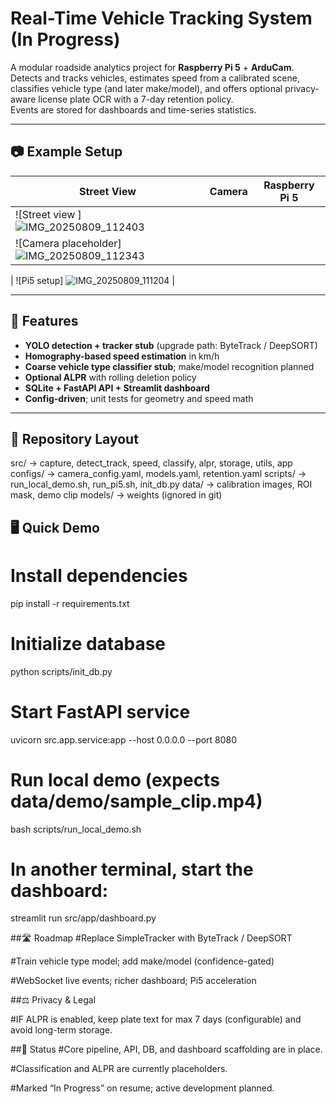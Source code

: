 # Real-Time Vehicle Tracking System (In Progress)

A modular roadside analytics project for **Raspberry Pi 5** + **ArduCam**.  
Detects and tracks vehicles, estimates speed from a calibrated scene, classifies vehicle type (and later make/model), and offers optional privacy-aware license plate OCR with a 7-day retention policy.  
Events are stored for dashboards and time-series statistics.

---

## 📷 Example Setup

| Street View | Camera | Raspberry Pi 5 |
|-------------|--------|----------------|
| ![Street view ] ![IMG_20250809_112403](https://github.com/user-attachments/assets/ff37e52f-da89-478d-9bde-f90f9941ab87)
| ![Camera placeholder]![IMG_20250809_112343](https://github.com/user-attachments/assets/6d08bdfe-5148-44cd-b52b-36ef425a8678)

 | ![Pi5 setup] ![IMG_20250809_111204](https://github.com/user-attachments/assets/8e94b32e-5664-4937-a104-27733ba844d5)
|

---

## 🚀 Features

- **YOLO detection + tracker stub** (upgrade path: ByteTrack / DeepSORT)
- **Homography-based speed estimation** in km/h
- **Coarse vehicle type classifier stub**; make/model recognition planned
- **Optional ALPR** with rolling deletion policy
- **SQLite + FastAPI API + Streamlit dashboard**
- **Config-driven**; unit tests for geometry and speed math

---

## 📂 Repository Layout
src/        → capture, detect_track, speed, classify, alpr, storage, utils, app
configs/    → camera_config.yaml, models.yaml, retention.yaml
scripts/    → run_local_demo.sh, run_pi5.sh, init_db.py
data/       → calibration images, ROI mask, demo clip
models/     → weights (ignored in git)


## 🖥️ Quick Demo
# Install dependencies
pip install -r requirements.txt

# Initialize database
python scripts/init_db.py

# Start FastAPI service
uvicorn src.app.service:app --host 0.0.0.0 --port 8080

# Run local demo (expects data/demo/sample_clip.mp4)
bash scripts/run_local_demo.sh

# In another terminal, start the dashboard:
streamlit run src/app/dashboard.py

##🛣️ Roadmap
#Replace SimpleTracker with ByteTrack / DeepSORT

#Train vehicle type model; add make/model (confidence-gated)

#WebSocket live events; richer dashboard; Pi5 acceleration

##⚖️ Privacy & Legal

#IF ALPR is enabled, keep plate text for max 7 days (configurable) and avoid long-term storage.

##📌 Status
#Core pipeline, API, DB, and dashboard scaffolding are in place.

#Classification and ALPR are currently placeholders.

#Marked “In Progress” on resume; active development planned.


